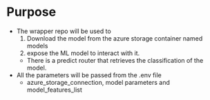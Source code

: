 # Purpose

- The wrapper repo will be used to
  1. Download the model from the azure storage container named models
  2. expose the ML model to interact with it.
  - There is a predict router that retrieves the classification of the model.
- All the parameters will be passed from the .env file
  - azure_storage_connection, model parameters and model_features_list
